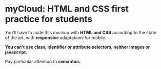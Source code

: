 # myCloud: HTML and CSS first practice for students

You'll have to code this mockup with __HTML and CSS__ according to the state of the art, with __responsive__ adaptations for mobile.

__You can't use class, identifier or attribute selectors, neither images or javascript.__

Pay particular attention to __semantics__.
